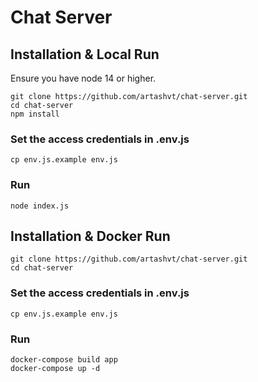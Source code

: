 # Chat Server

## Installation & Local Run
Ensure you have node 14 or higher.

```
git clone https://github.com/artashvt/chat-server.git
cd chat-server
npm install
```

### Set the access credentials in .env.js
```
cp env.js.example env.js
```

### Run 

```
node index.js
```

## Installation & Docker Run

```
git clone https://github.com/artashvt/chat-server.git
cd chat-server
```

### Set the access credentials in .env.js
```
cp env.js.example env.js
```

### Run

```
docker-compose build app  
docker-compose up -d    
```
